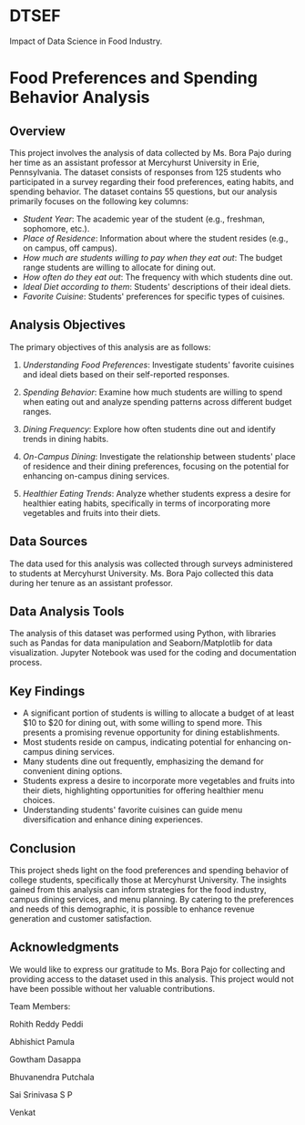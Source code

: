 # DTSEF
Impact of Data Science in Food Industry.

# Food Preferences and Spending Behavior Analysis

## Overview

This project involves the analysis of data collected by Ms. Bora Pajo during her time as an assistant professor at Mercyhurst University in Erie, Pennsylvania. The dataset consists of responses from 125 students who participated in a survey regarding their food preferences, eating habits, and spending behavior. The dataset contains 55 questions, but our analysis primarily focuses on the following key columns:

- *Student Year*: The academic year of the student (e.g., freshman, sophomore, etc.).
- *Place of Residence*: Information about where the student resides (e.g., on campus, off campus).
- *How much are students willing to pay when they eat out*: The budget range students are willing to allocate for dining out.
- *How often do they eat out*: The frequency with which students dine out.
- *Ideal Diet according to them*: Students' descriptions of their ideal diets.
- *Favorite Cuisine*: Students' preferences for specific types of cuisines.

## Analysis Objectives

The primary objectives of this analysis are as follows:

1. *Understanding Food Preferences*: Investigate students' favorite cuisines and ideal diets based on their self-reported responses.

2. *Spending Behavior*: Examine how much students are willing to spend when eating out and analyze spending patterns across different budget ranges.

3. *Dining Frequency*: Explore how often students dine out and identify trends in dining habits.

4. *On-Campus Dining*: Investigate the relationship between students' place of residence and their dining preferences, focusing on the potential for enhancing on-campus dining services.

5. *Healthier Eating Trends*: Analyze whether students express a desire for healthier eating habits, specifically in terms of incorporating more vegetables and fruits into their diets.

## Data Sources

The data used for this analysis was collected through surveys administered to students at Mercyhurst University. Ms. Bora Pajo collected this data during her tenure as an assistant professor.

## Data Analysis Tools

The analysis of this dataset was performed using Python, with libraries such as Pandas for data manipulation and Seaborn/Matplotlib for data visualization. Jupyter Notebook was used for the coding and documentation process.

## Key Findings

- A significant portion of students is willing to allocate a budget of at least $10 to $20 for dining out, with some willing to spend more. This presents a promising revenue opportunity for dining establishments.
- Most students reside on campus, indicating potential for enhancing on-campus dining services.
- Many students dine out frequently, emphasizing the demand for convenient dining options.
- Students express a desire to incorporate more vegetables and fruits into their diets, highlighting opportunities for offering healthier menu choices.
- Understanding students' favorite cuisines can guide menu diversification and enhance dining experiences.

## Conclusion

This project sheds light on the food preferences and spending behavior of college students, specifically those at Mercyhurst University. The insights gained from this analysis can inform strategies for the food industry, campus dining services, and menu planning. By catering to the preferences and needs of this demographic, it is possible to enhance revenue generation and customer satisfaction.

## Acknowledgments

We would like to express our gratitude to Ms. Bora Pajo for collecting and providing access to the dataset used in this analysis. This project would not have been possible without her valuable contributions.

Team Members:

Rohith Reddy Peddi

Abhishict Pamula

Gowtham Dasappa

Bhuvanendra Putchala

Sai Srinivasa S P

Venkat
